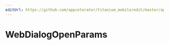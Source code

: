 ```yaml
---
editUrl: https://github.com/appcelerator/titanium_mobile/edit/master/apidoc/WebDialog.yml
---
```

# WebDialogOpenParams

<TypeHeader/>

<ApiDocs/>
